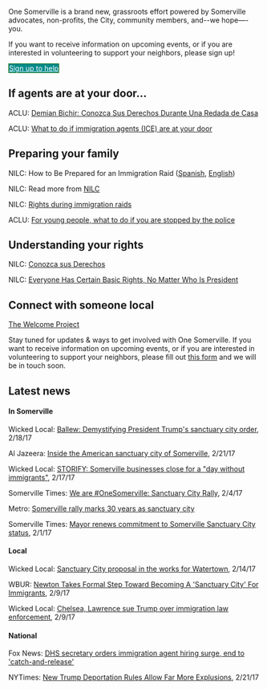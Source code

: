 One Somerville is a brand new, grassroots effort powered by Somerville advocates, non-profits, the City, community members, and--we hope—-you.

If you want to receive information on upcoming events, or if you are interested in volunteering to support your neighbors, please sign up!

<a href="https://docs.google.com/forms/d/e/1FAIpQLSf0kDQv1pmGmOeK09gpZJnANN0h2BCdQhC8FEU9X_lUQwwT9A/viewform" class="btn" style="background: darkcyan; color: white; border: 1px solid darkgreen; margin-bottom: 20px;">Sign up to help</a>


## If agents are at your door...
ACLU: [Demian Bichir: Conozca Sus Derechos Durante Una Redada de Casa](https://www.aclu.org/know-your-rights/que-hacer-si-esta-involucrado-en-una-redada-de-casa)

ACLU: [What to do if immigration agents (ICE) are at your door](https://www.aclu.org/know-your-rights/what-do-if-immigration-agents-ice-are-your-door)



## Preparing your family
NILC: How to Be Prepared for an Immigration Raid ([Spanish](https://www.nilc.org/get-involved/community-education-resources/know-your-rights/preppararedadas_2007-03-27/), [English](https://www.nilc.org/get-involved/community-education-resources/know-your-rights/immraidsprep_2007-02-27/))

NILC: Read more from [NILC](https://www.nilc.org/get-involved/community-education-resources/know-your-rights/raids/)

NILC: [Rights during immigration raids](https://www.nilc.org/get-involved/community-education-resources/know-your-rights/raids/)

ACLU: [For young people, what to do if you are stopped by the police](https://www.aclu.org/know-your-rights/what-do-when-encountering-police-youth)



## Understanding your rights
NILC: [Conozca sus Derechos](https://www.nilc.org/issues/immigration-enforcement/todos-tienen-derechos-basicos/)

NILC: [Everyone Has Certain Basic Rights, No Matter Who Is President](https://www.nilc.org/everyone-has-certain-basic-rights/)

## Connect with someone local
[The Welcome Project](http://www.welcomeproject.org/)

Stay tuned for updates & ways to get involved with One Somerville. If you want to receive information on upcoming events, or if you are interested in volunteering to support your neighbors, please fill out [this form](https://docs.google.com/forms/d/e/1FAIpQLSf0kDQv1pmGmOeK09gpZJnANN0h2BCdQhC8FEU9X_lUQwwT9A/viewform) and we will be in touch soon.



## Latest news
#### In Somerville
Wicked Local: [Ballew: Demystifying President Trump's sanctuary city order](http://somerville.wickedlocal.com/news/20170218/ballew-demystifying-president-trumps-sanctuary-city-order), 2/18/17

Al Jazeera: [Inside the American sanctuary city of Somerville](http://www.aljazeera.com/indepth/features/2017/02/american-sanctuary-city-somerville-170208073200604.html), 2/21/17

Wicked Local: [STORIFY: Somerville businesses close for a "day without immigrants"](http://somerville.wickedlocal.com/news/20170217/storify-somerville-businesses-close-for-day-without-immigrants), 2/17/17

Somerville Times: [We are #OneSomerville: Sanctuary City Rally](http://www.thesomervilletimes.com/archives/73617), 2/4/17

Metro: [Somerville rally marks 30 years as sanctuary city](http://www.metro.us/boston/we-are-one-somerville-rally-supports-sanctuary-city-status-photos/zsJqbd---ZdS8R7xZgcUS6/)

Somerville Times: [Mayor renews commitment to Somerville Sanctuary City status](http://www.thesomervilletimes.com/archives/73506), 2/1/17


#### Local
Wicked Local: [Sanctuary City proposal in the works for Watertown](http://somerville.wickedlocal.com/news/20170214/sanctuary-city-proposal-in-works-for-watertown), 2/14/17

WBUR: [Newton Takes Formal Step Toward Becoming A 'Sanctuary City' For Immigrants](http://www.wbur.org/news/2017/02/09/newton-sanctuary-city-steps), 2/9/17

Wicked Local: [Chelsea, Lawrence sue Trump over immigration law enforcement](http://somerville.wickedlocal.com/news/20170209/chelsea-lawrence-sue-trump-over-immigration-law-enforcement), 2/9/17


#### National
Fox News: [DHS secretary orders immigration agent hiring surge, end to 'catch-and-release'](http://www.foxnews.com/politics/2017/02/21/dhs-secretary-orders-immigration-agent-hiring-surge-end-to-catch-and-release.html)

NYTimes: [New Trump Deportation Rules Allow Far More Explusions](https://www.nytimes.com/2017/02/21/us/politics/dhs-immigration-trump.html), 2/21/17
